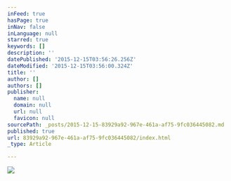 ```yaml
---
inFeed: true
hasPage: true
inNav: false
inLanguage: null
starred: true
keywords: []
description: ''
datePublished: '2015-12-15T03:56:26.256Z'
dateModified: '2015-12-15T03:56:00.324Z'
title: ''
author: []
authors: []
publisher:
  name: null
  domain: null
  url: null
  favicon: null
sourcePath: _posts/2015-12-15-83929a92-967e-461a-af75-9fc036445082.md
published: true
url: 83929a92-967e-461a-af75-9fc036445082/index.html
_type: Article

---
```

![](https://the-grid-user-content.s3-us-west-2.amazonaws.com/024b0e1f-6a85-4407-8a1f-2dc8c9a557c7.jpg)